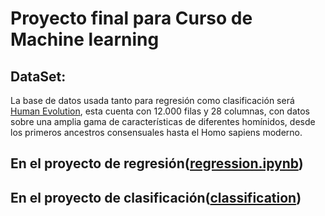 # Proyecto final para Curso de Machine learning

## DataSet:
 La base de datos usada tanto para regresión como clasificación será [Human Evolution](https://www.kaggle.com/datasets/santiago123678/evolution-of-humans-datasets-for-clasification?resource=download), esta cuenta con 12.000 filas y 28 columnas, con datos sobre una amplia gama de características de diferentes homínidos, desde los primeros ancestros consensuales hasta el Homo sapiens moderno.

## En el proyecto de regresión([regression.ipynb](src/regression.ipynb))

## En el proyecto de clasificación([classification](src/classification.ipynb)) 


